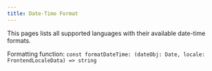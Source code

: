 ```yaml
---
title: Date-Time Format
---
```


This pages lists all supported languages with their available date-time formats.

Formatting function: `const formatDateTime: (dateObj: Date, locale: FrontendLocaleData) => string`
